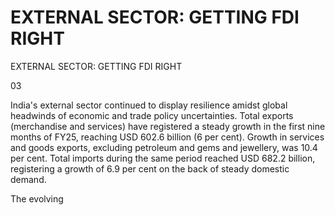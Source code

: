 # EXTERNAL SECTOR: GETTING FDI RIGHT

EXTERNAL SECTOR: GETTING FDI RIGHT

03

India's external sector continued to display resilience amidst global headwinds of  economic  and  trade  policy  uncertainties.  Total  exports  (merchandise  and services)  have  registered  a  steady  growth  in  the  first  nine  months  of  FY25, reaching USD 602.6 billion (6 per cent). Growth in services and goods exports, excluding petroleum and gems and jewellery, was 10.4 per cent. Total imports during the same period reached USD 682.2 billion, registering a growth of 6.9 per cent on the back of steady domestic demand.

The evolving